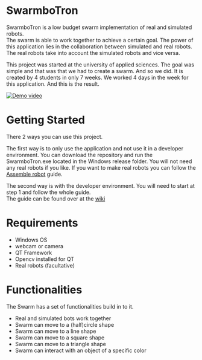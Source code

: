 # SwarmboTron

SwarmboTron is a low budget swarm implementation of real and simulated robots.  
The swarm is able to work together to achieve a certain goal. The power of this application lies in the collaboration between simulated and real robots. The real robots take into account the simulated robots and vice versa.

This project was started at the university of applied sciences. The goal was simple and that was that we had to create a swarm. And so we did. It is created by 4 students in only 7 weeks. We worked 4 days in the week for this application. And this is the result.

[![Demo video](http://img.youtube.com/vi/G1t4M2XnIhI/0.jpg)](https://youtu.be/lXMskKTw3Bc?t=7)

Getting Started
======
There 2 ways you can use this project.

The first way is to only use the application and not use it in a developer environment.
You can download the repository and run the SwarmboTron.exe located in the Windows release folder. You will not need any real robots if you like. If you want to make real robots you can follow the [Assemble robot](https://github.com/RemcoMusic/Server-application/wiki/Assemble) guide.

The second way is with the developer environment. You will need to start at step 1 and follow the whole guide.  
The guide can be found over at the [wiki](https://github.com/RemcoMusic/Server-application/wiki)

Requirements
=====

- Windows OS
- webcam or camera
- QT Framework
- Opencv installed for QT
- Real robots (facultative)

Functionalities
======
The Swarm has a set of functionalities build in to it.

- Real and simulated bots work together
- Swarm can move to a (half)circle shape
- Swarm can move to a line shape
- Swarm can move to a square shape
- Swarm can move to a triangle shape
- Swarm can interact with an object of a specific color

